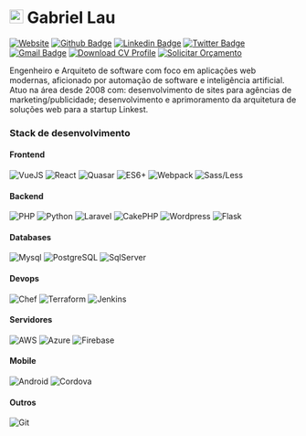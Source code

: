 # <img src="https://gabriellau.dev/statics/icons/icon-128x128.png" width="24"> Gabriel Lau

[![Website](https://img.shields.io/badge/-Website-027be3?style=flat-square&logo=Google-Chrome&logoColor=white&link=https://gabriellau.dev)](https://gabriellau.dev)
[![Github Badge](https://img.shields.io/badge/-Github-000?style=flat-square&logo=Github&logoColor=white&link=https://github.com/okatsuralau)](https://github.com/okatsuralau)
[![Linkedin Badge](https://img.shields.io/badge/-LinkedIn-blue?style=flat-square&logo=Linkedin&logoColor=white&link=https://www.linkedin.com/in/gabrielslau/)](https://www.linkedin.com/in/gabrielslau/)
[![Twitter Badge](https://img.shields.io/badge/-Twitter-1da1f2?style=flat-square&logo=Twitter&logoColor=white&link=https://twitter.com/gabrielslau/)](https://twitter.com/gabrielslau/)
[![Gmail Badge](https://img.shields.io/badge/-Gmail-c14438?style=flat-square&logo=Gmail&logoColor=white&link=mailto:gabrielslau@gmail.com)](mailto:gabrielslau@gmail.com)
[![Download CV Profile](https://img.shields.io/badge/Download-CV%20Profile-blue)](https://drive.google.com/file/d/1OPbXnR5V4mLMM6T-_Tzq-KAewNiKeJkW/view?usp=sharing)
[![Solicitar Orçamento](https://img.shields.io/badge/Solicitar%20Or%C3%A7amento-027be3)](https://gabriellau.typeform.com/to/P7wXMM)


Engenheiro e Arquiteto de software com foco em aplicações web modernas, aficionado por automação de software e inteligência artificial. Atuo na área desde 2008 com: desenvolvimento de sites para agências de marketing/publicidade; desenvolvimento e aprimoramento da arquitetura de soluções web para a startup Linkest. 


### Stack de desenvolvimento

#### Frontend

![VueJS](https://img.shields.io/badge/VueJS-gray?labelColor=white&logo=vue.js)
![React](https://img.shields.io/badge/React-gray?labelColor=white&logo=react)
![Quasar](https://img.shields.io/badge/Quasar-gray?logo=quasar)
![ES6+](https://img.shields.io/badge/ES6+-gray?labelColor=white&logo=javascript)
![Webpack](https://img.shields.io/badge/Webpack-gray?labelColor=white&logo=webpack)
![Sass/Less](https://img.shields.io/badge/Sass/Less-gray?labelColor=white&logo=sass)

#### Backend

![PHP](https://img.shields.io/badge/PHP-gray?labelColor=white&logo=php)
![Python](https://img.shields.io/badge/Python-gray?labelColor=white&logo=python)
![Laravel](https://img.shields.io/badge/Laravel-gray?labelColor=white&logo=laravel)
![CakePHP](https://img.shields.io/badge/CakePHP-gray?labelColor=white&logo=cakephp)
![Wordpress](https://img.shields.io/badge/Wordpress-gray?logo=wordpress)
![Flask](https://img.shields.io/badge/Flask/PythonEve-gray?logo=flask)

#### Databases

![Mysql](https://img.shields.io/badge/Mysql-gray?labelColor=white&logo=mysql)
![PostgreSQL](https://img.shields.io/badge/PostgreSQL-gray?logo=postgresql)
![SqlServer](https://img.shields.io/badge/SqlServer-gray?logo=microsoft-sql-server)

#### Devops

![Chef](https://img.shields.io/badge/Chef-gray?labelColor=white&logo=chef)
![Terraform](https://img.shields.io/badge/Terraform-gray?logo=terraform)
![Jenkins](https://img.shields.io/badge/Jenkins-gray?labelColor=white&logo=jenkins)

#### Servidores

![AWS](https://img.shields.io/badge/AWS-gray?logo=amazon-aws)
![Azure](https://img.shields.io/badge/Azure-gray?labelColor=white&logo=microsoft-azure)
![Firebase](https://img.shields.io/badge/Firebase-gray?labelColor=white&logo=firebase)

#### Mobile

![Android](https://img.shields.io/badge/Android-gray?labelColor=white&logo=android)
![Cordova](https://img.shields.io/badge/Cordova-gray?logo=apache-cordova)

#### Outros

![Git](https://img.shields.io/badge/Git-gray?labelColor=white&logo=git)
